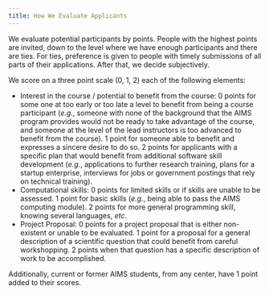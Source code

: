 ```yaml
---
title: How We Evaluate Applicants
---
```


We evaluate potential participants by points.  People with the highest points are invited, down to the level where we have enough participants and there are ties.  For ties, preference is given to people with timely submissions of all parts of their applications.  After that, we decide subjectively.

We score on a three point scale (0, 1, 2) each of the following elements:

 - Interest in the course / potential to benefit from the course: 0 points for some one at too early or too late a level to benefit from being a course participant (*e.g.*, someone with none of the background that the AIMS program provides would not be ready to take advantage of the course, and someone at the level of the lead instructors is too advanced to benefit from the course).  1 point for someone able to benefit and expresses a sincere desire to do so.  2 points for applicants with a specific plan that would benefit from additional software skill development (*e.g.*, applications to further research training, plans for a startup enterprise, interviews for jobs or government postings that rely on technical training).
 - Computational skills:  0 points for limited skills or if skills are unable to be assessed.  1 point for basic skills (*e.g.*, being able to pass the AIMS computing module).  2 points for more general programming skill, knowing several languages, *etc*.
 - Project Proposal: 0 points for a project proposal that is either non-existent or unable to be evaluated.  1 point for a proposal for a general description of a scientific question that could benefit from careful workshopping.  2 points when that question has a specific description of work to be accomplished.

Additionally, current or former AIMS students, from any center, have 1 point added to their scores.